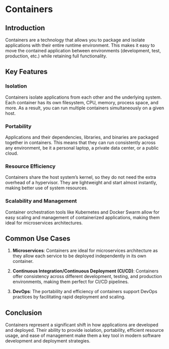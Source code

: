 # Containers

## Introduction

Containers are a technology that allows you to package and isolate applications with their entire runtime environment. This makes it easy to move the contained application between environments (development, test, production, etc.) while retaining full functionality.

## Key Features

### Isolation

Containers isolate applications from each other and the underlying system. Each container has its own filesystem, CPU, memory, process space, and more. As a result, you can run multiple containers simultaneously on a given host.

### Portability

Applications and their dependencies, libraries, and binaries are packaged together in containers. This means that they can run consistently across any environment, be it a personal laptop, a private data center, or a public cloud.

### Resource Efficiency

Containers share the host system’s kernel, so they do not need the extra overhead of a hypervisor. They are lightweight and start almost instantly, making better use of system resources.

### Scalability and Management

Container orchestration tools like Kubernetes and Docker Swarm allow for easy scaling and management of containerized applications, making them ideal for microservices architectures.

## Common Use Cases

1. **Microservices**: Containers are ideal for microservices architecture as they allow each service to be deployed independently in its own container.

2. **Continuous Integration/Continuous Deployment (CI/CD)**: Containers offer consistency across different development, testing, and production environments, making them perfect for CI/CD pipelines.

3. **DevOps**: The portability and efficiency of containers support DevOps practices by facilitating rapid deployment and scaling.

## Conclusion

Containers represent a significant shift in how applications are developed and deployed. Their ability to provide isolation, portability, efficient resource usage, and ease of management make them a key tool in modern software development and deployment strategies.

